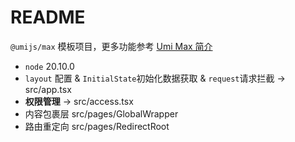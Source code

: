 # README

`@umijs/max` 模板项目，更多功能参考 [Umi Max 简介](https://umijs.org/docs/max/introduce)

+ `node` 20.10.0
+ `layout` 配置 & `InitialState`初始化数据获取 & `request`请求拦截 -> src/app.tsx
+ **权限管理** -> src/access.tsx
+ 内容包裹层 src/pages/GlobalWrapper
+ 路由重定向 src/pages/RedirectRoot
